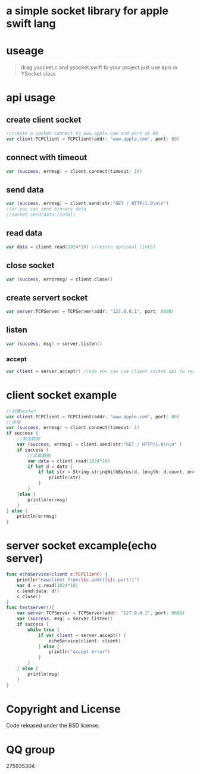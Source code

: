 # a simple socket library for apple swift lang
# useage
> drag ysocket.c and ysocket.swift to your project
> just use apis in YSocket class

# api usage
## create client socket
``` swift
//create a socket connect to www.apple.com and port at 80
var client:TCPClient = TCPClient(addr: "www.apple.com", port: 80)
```
## connect with timeout
``` swift
var (success, errmsg) = client.connect(timeout: 10)
```

## send data
``` swift
var (success, errmsg) = client.send(str:"GET / HTTP/1.0\n\n")
//or you can send binnary data
//socket.send(data:[Int8])
```

## read data
``` swift
var data = client.read(1024*10) //return optional [Int8]
```

## close socket
``` swift
var (success, errormsg) = client.close()
```

## create servert socket

``` swift
var server:TCPServer = TCPServer(addr: "127.0.0.1", port: 8080)
```

## listen

``` swift
var (success, msg) = server.listen()
```
### accept
``` swift
var client = server.accept() //now you can use client socket api to read and write
```

# client socket example
``` swift
//创建socket
var client:TCPClient = TCPClient(addr: "www.apple.com", port: 80)
//连接
var (success, errmsg) = client.connect(timeout: 1)
if success {
    //发送数据
    var (success, errmsg) = client.send(str:"GET / HTTP/1.0\n\n" )
    if success {
        //读取数据
        var data = client.read(1024*10)
        if let d = data {
            if let str = String.stringWithBytes(d, length: d.count, encoding: NSUTF8StringEncoding){
                println(str)
            }
        }
    }else {
        println(errmsg)
    }
} else {
    println(errmsg)
}
```

# server socket excample(echo server)
``` swift
func echoService(client c:TCPClient) {
    println("newclient from:\(c.addr)[\(c.port)]")
    var d = c.read(1024*10)
    c.send(data: d!)
    c.close()
}
func testserver(){
    var server:TCPServer = TCPServer(addr: "127.0.0.1", port: 8080)
    var (success, msg) = server.listen()
    if success {
        while true {
            if var client = server.accept() {
                echoService(client: client)
            } else {
                println("accept error")
            }
        }
    } else {
        println(msg)
    }
}
```

# Copyright and License
Code released under the BSD license.

# QQ group
275935304
